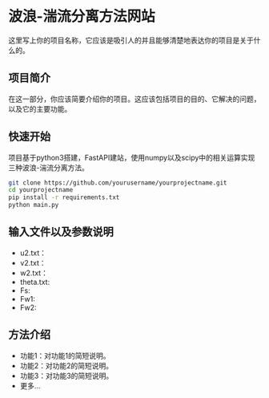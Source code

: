 # 波浪-湍流分离方法网站

这里写上你的项目名称，它应该是吸引人的并且能够清楚地表达你的项目是关于什么的。

## 项目简介

在这一部分，你应该简要介绍你的项目。这应该包括项目的目的、它解决的问题，以及它的主要功能。

## 快速开始

项目基于python3搭建，FastAPI建站，使用numpy以及scipy中的相关运算实现三种波浪-湍流分离方法。

```bash
git clone https://github.com/yourusername/yourprojectname.git
cd yourprojectname
pip install -r requirements.txt
python main.py
```

## 输入文件以及参数说明

- u2.txt：
- v2.txt：
- w2.txt：
- theta.txt:
- Fs:
- Fw1:
- Fw2:

## 方法介绍

- 功能1：对功能1的简短说明。
- 功能2：对功能2的简短说明。
- 功能3：对功能3的简短说明。
- 更多...

